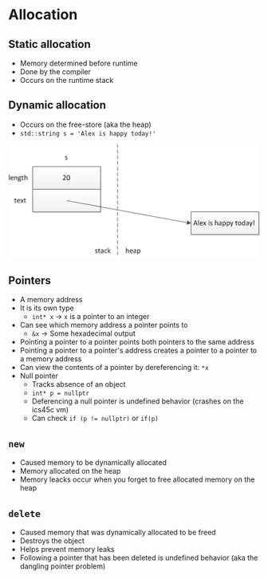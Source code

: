 # Allocation

## Static allocation

- Memory determined before runtime
- Done by the compiler
- Occurs on the runtime stack

## Dynamic allocation

- Occurs on the free-store (aka the heap)
- `std::string s = 'Alex is happy today!'`

![String Memory](./figures/StringMemory.png)

## Pointers

- A memory address
- It is its own type
    - `int* x` -> `x` is a pointer to an integer
- Can see which memory address a pointer points to
    - `&x` -> Some hexadecimal output
- Pointing a pointer to a pointer points both pointers to the same address
- Pointing a pointer to a pointer's address creates a pointer to a pointer to a memory address
- Can view the contents of a pointer by dereferencing it: `*x` 
- Null pointer
    - Tracks absence of an object
    - `int* p = nullptr`
    - Deferencing a null pointer is undefined behavior (crashes on the ics45c vm)
    - Can check `if (p != nullptr)` or `if(p)`

## `new`

- Caused memory to be dynamically allocated
- Memory allocated on the heap
- Memory leacks occur when you forget to free allocated memory on the heap

## `delete`

- Caused memory that was dynamically allocated to be freed
- Destroys the object
- Helps prevent memory leaks
- Following a pointer that has been deleted is undefined behavior (aka the dangling pointer problem)